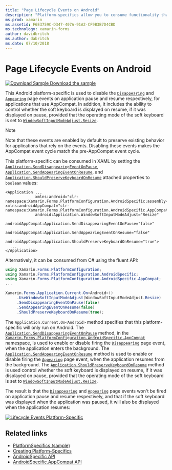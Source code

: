 ```yaml
---
title: "Page Lifecycle Events on Android"
description: "Platform-specifics allow you to consume functionality that's only available on a specific platform, without implementing custom renderers or effects. This article explains how to consume the Android platform-specific that disables the Disappearing and Appearing page events on application pause and resume, respectively."
ms.prod: xamarin
ms.assetid: F6E3759C-D347-407A-91A2-CF9B3B7D4CBD
ms.technology: xamarin-forms
author: davidbritch
ms.author: dabritch
ms.date: 07/10/2018
---
```


# Page Lifecycle Events on Android

[![Download Sample](~/media/shared/download.png) Download the sample](https://developer.xamarin.com/samples/xamarin-forms/UserInterface/PlatformSpecifics/)

This Android platform-specific is used to disable the [`Disappearing`](xref:Xamarin.Forms.Page.Appearing) and [`Appearing`](xref:Xamarin.Forms.Page.Appearing) page events on application pause and resume respectively, for applications that use AppCompat. In addition, it includes the ability to control whether the soft keyboard is displayed on resume, if it was displayed on pause, provided that the operating mode of the soft keyboard is set to [`WindowSoftInputModeAdjust.Resize`](xref:Xamarin.Forms.PlatformConfiguration.AndroidSpecific.WindowSoftInputModeAdjust.Resize).

> [!NOTE]
> Note that these events are enabled by default to preserve existing behavior for applications that rely on the events. Disabling these events makes the AppCompat event cycle match the pre-AppCompat event cycle.

This platform-specific can be consumed in XAML by setting the [`Application.SendDisappearingEventOnPause`](xref:Xamarin.Forms.PlatformConfiguration.AndroidSpecific.AppCompat.Application.SendDisappearingEventOnPauseProperty), [`Application.SendAppearingEventOnResume`](xref:Xamarin.Forms.PlatformConfiguration.AndroidSpecific.AppCompat.Application.SendAppearingEventOnResumeProperty), and [`Application.ShouldPreserveKeyboardOnResume`](xref:Xamarin.Forms.PlatformConfiguration.AndroidSpecific.AppCompat.Application.ShouldPreserveKeyboardOnResumeProperty) attached properties to `boolean` values:

```xaml
<Application ...
             xmlns:android="clr-namespace:Xamarin.Forms.PlatformConfiguration.AndroidSpecific;assembly=Xamarin.Forms.Core"             xmlns:androidAppCompat="clr-namespace:Xamarin.Forms.PlatformConfiguration.AndroidSpecific.AppCompat;assembly=Xamarin.Forms.Core"
             android:Application.WindowSoftInputModeAdjust="Resize"
             androidAppCompat:Application.SendDisappearingEventOnPause="false"
             androidAppCompat:Application.SendAppearingEventOnResume="false"
             androidAppCompat:Application.ShouldPreserveKeyboardOnResume="true">
  ...
</Application>
```

Alternatively, it can be consumed from C# using the fluent API:

```csharp
using Xamarin.Forms.PlatformConfiguration;
using Xamarin.Forms.PlatformConfiguration.AndroidSpecific;
using Xamarin.Forms.PlatformConfiguration.AndroidSpecific.AppCompat;
...

Xamarin.Forms.Application.Current.On<Android>()
     .UseWindowSoftInputModeAdjust(WindowSoftInputModeAdjust.Resize)
     .SendDisappearingEventOnPause(false)
     .SendAppearingEventOnResume(false)
     .ShouldPreserveKeyboardOnResume(true);
```

The `Application.Current.On<Android>` method specifies that this platform-specific will only run on Android. The [`Application.SendDisappearingEventOnPause`](xref:Xamarin.Forms.PlatformConfiguration.AndroidSpecific.AppCompat.Application.SendDisappearingEventOnPause(Xamarin.Forms.IPlatformElementConfiguration{Xamarin.Forms.PlatformConfiguration.Android,Xamarin.Forms.Application},System.Boolean)) method, in the [`Xamarin.Forms.PlatformConfiguration.AndroidSpecific.AppCompat`](xref:Xamarin.Forms.PlatformConfiguration.AndroidSpecific.AppCompat) namespace, is used to enable or disable firing the [`Disappearing`](xref:Xamarin.Forms.Page.Appearing) page event, when the application enters the background. The [`Application.SendAppearingEventOnResume`](xref:Xamarin.Forms.PlatformConfiguration.AndroidSpecific.AppCompat.Application.SendAppearingEventOnResume(Xamarin.Forms.IPlatformElementConfiguration{Xamarin.Forms.PlatformConfiguration.Android,Xamarin.Forms.Application},System.Boolean)) method is used to enable or disable firing the [`Appearing`](xref:Xamarin.Forms.Page.Appearing) page event, when the application resumes from the background. The [`Application.ShouldPreserveKeyboardOnResume`](xref:Xamarin.Forms.PlatformConfiguration.AndroidSpecific.AppCompat.Application.ShouldPreserveKeyboardOnResume(Xamarin.Forms.IPlatformElementConfiguration{Xamarin.Forms.PlatformConfiguration.Android,Xamarin.Forms.Application},System.Boolean)) method is used control whether the soft keyboard is displayed on resume, if it was displayed on pause, provided that the operating mode of the soft keyboard is set to [`WindowSoftInputModeAdjust.Resize`](xref:Xamarin.Forms.PlatformConfiguration.AndroidSpecific.WindowSoftInputModeAdjust.Resize).

The result is that the [`Disappearing`](xref:Xamarin.Forms.Page.Appearing) and [`Appearing`](xref:Xamarin.Forms.Page.Appearing) page events won't be fired on application pause and resume respectively, and that if the soft keyboard was displayed when the application was paused, it will also be displayed when the application resumes:

[![](page-lifecycle-events-images/keyboard-on-resume.png "Lifecycle Events Platform-Specific")](page-lifecycle-events-images/keyboard-on-resume-large.png#lightbox "Lifecycle Events Platform-Specific")

## Related links

- [PlatformSpecifics (sample)](https://developer.xamarin.com/samples/xamarin-forms/UserInterface/PlatformSpecifics/)
- [Creating Platform-Specifics](~/xamarin-forms/platform/platform-specifics/index.md#creating-platform-specifics)
- [AndroidSpecific API](xref:Xamarin.Forms.PlatformConfiguration.AndroidSpecific)
- [AndroidSpecific.AppCompat API](xref:Xamarin.Forms.PlatformConfiguration.AndroidSpecific.AppCompat)
